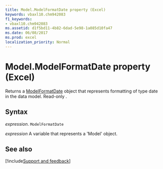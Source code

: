 ```yaml
---
title: Model.ModelFormatDate property (Excel)
keywords: vbaxl10.chm942083
f1_keywords:
- vbaxl10.chm942083
ms.assetid: d1f5bd11-4b82-6dad-5e98-1a085d10fa47
ms.date: 06/08/2017
ms.prod: excel
localization_priority: Normal
---
```



# Model.ModelFormatDate property (Excel)

Returns a [ModelFormatDate](Excel.modelformatdate.md) object that represents formatting of type date in the data model. Read-only .


## Syntax

_expression_. `ModelFormatDate`

_expression_ A variable that represents a 'Model' object.


## See also

[!include[Support and feedback](~/includes/feedback-boilerplate.md)]